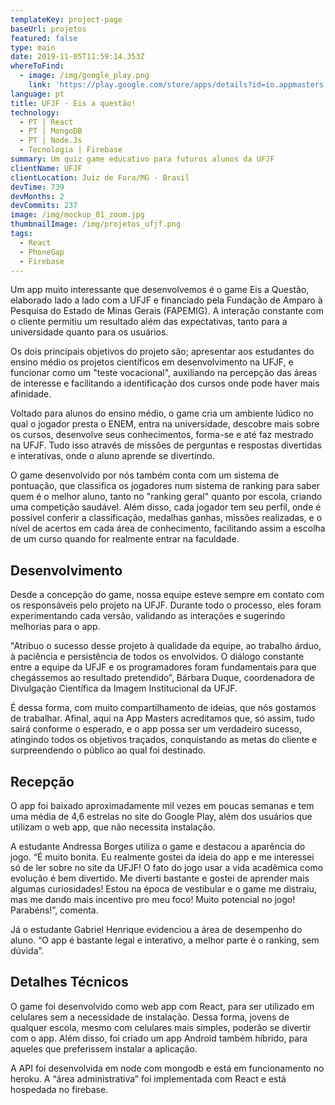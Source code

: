 ```yaml
---
templateKey: project-page
baseUrl: projetos
featured: false
type: main
date: 2019-11-05T11:59:14.353Z
whereToFind:
  - image: /img/google_play.png
    link: 'https://play.google.com/store/apps/details?id=io.appmasters.eisaquestao'
language: pt
title: UFJF - Eis a questão!
technology:
  - PT | React
  - PT | MongoDB
  - PT | Node.Js
  - Tecnologia | Firebase
summary: Um quiz game educativo para futuros alunos da UFJF
clientName: UFJF
clientLocation: Juiz de Fora/MG - Brasil
devTime: 739
devMonths: 2
devCommits: 237
image: /img/mockup_01_zoom.jpg
thumbnailImage: /img/projetos_ufjf.png
tags:
  - React
  - PhoneGap
  - Firebase
---
```

Um app muito interessante que desenvolvemos é o game Eis a Questão, elaborado lado a lado com a UFJF e financiado pela Fundação de Amparo à Pesquisa do Estado de Minas Gerais (FAPEMIG). A interação constante com o cliente permitiu um resultado além das expectativas, tanto para a universidade quanto para os usuários.

Os dois principais objetivos do projeto são; apresentar aos estudantes do ensino médio os projetos científicos em desenvolvimento na UFJF, e funcionar como um "teste vocacional", auxiliando na percepção das áreas de interesse e facilitando a identificação dos cursos onde pode haver mais afinidade.

Voltado para alunos do ensino médio, o game cria um ambiente lúdico no qual o jogador presta o ENEM, entra na universidade, descobre mais sobre os cursos, desenvolve seus conhecimentos, forma-se e até faz mestrado na UFJF. Tudo isso através de missões de perguntas e respostas divertidas e interativas, onde o aluno aprende se divertindo.

O game desenvolvido por nós também conta com um sistema de pontuação, que classifica os jogadores num sistema de ranking para saber quem é o melhor aluno, tanto no "ranking geral" quanto por escola, criando uma competição saudável. Além disso, cada jogador tem seu perfil, onde é possível conferir a classificação, medalhas ganhas, missões realizadas, e o nível de acertos em cada área de conhecimento, facilitando assim a escolha de um curso quando for realmente entrar na faculdade.

## Desenvolvimento

Desde a concepção do game, nossa equipe esteve sempre em contato com os responsáveis pelo projeto na UFJF. Durante todo o processo, eles foram experimentando cada versão, validando as interações e sugerindo melhorias para o app.

"Atribuo o sucesso desse projeto à qualidade da equipe, ao trabalho árduo, à paciência e persistência de todos os envolvidos. O diálogo constante entre a equipe da UFJF e os programadores foram fundamentais para que chegássemos ao resultado pretendido”, Bárbara Duque, coordenadora de Divulgação Científica da Imagem Institucional da UFJF.

É dessa forma, com muito compartilhamento de ideias, que nós gostamos de trabalhar. Afinal, aqui na App Masters acreditamos que, só assim, tudo sairá conforme o esperado, e o app possa ser um verdadeiro sucesso, atingindo todos os objetivos traçados, conquistando as metas do cliente e surpreendendo o público ao qual foi destinado.

## Recepção

O app foi baixado aproximadamente mil vezes em poucas semanas e tem uma média de 4,6 estrelas no site do Google Play, além dos usuários que utilizam o web app, que não necessita instalação.

A estudante Andressa Borges utiliza o game e destacou a aparência do jogo. “É muito bonita. Eu realmente gostei da ideia do app e me interessei só de ler sobre no site da UFJF! O fato do jogo usar a vida acadêmica como evolução é bem divertido. Me diverti bastante e gostei de aprender mais algumas curiosidades! Estou na época de vestibular e o game me distraiu, mas me dando mais incentivo pro meu foco! Muito potencial no jogo! Parabéns!”, comenta.

Já o estudante Gabriel Henrique evidenciou a área de desempenho do aluno. “O app é bastante legal e interativo, a melhor parte é o ranking, sem dúvida”.

## Detalhes Técnicos

O game foi desenvolvido como web app com React, para ser utilizado em celulares sem a necessidade de instalação. Dessa forma, jovens de qualquer escola, mesmo com celulares mais simples, poderão se divertir com o app. Além disso, foi criado um app Android também híbrido, para aqueles que preferissem instalar a aplicação.

A API foi desenvolvida em node com mongodb e está em funcionamento no heroku. A “área administrativa” foi implementada com React e está hospedada no firebase.
